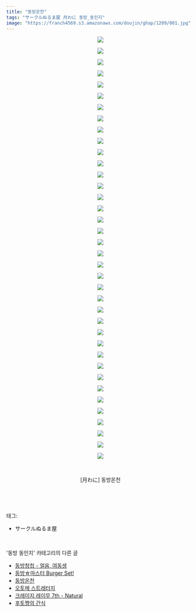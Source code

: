 ```yaml
---
title: "동방온천"
tags: "サークルぬるま屋 月わに 동방_동인지"
image: "https://franch4569.s3.amazonaws.com/doujin/ghap/1209/001.jpg"
---
```

<div class="article">
<p style="text-align: center; clear: none; float: none;"><img src="{{ site.imgserver2 }}/ghap/1209/001.jpg"/></p>
<p style="text-align: center; clear: none; float: none;"><img src="{{ site.imgserver2 }}/ghap/1209/002.jpg"/></p>
<p style="text-align: center; clear: none; float: none;"><img src="{{ site.imgserver2 }}/ghap/1209/003.jpg"/></p>
<p style="text-align: center; clear: none; float: none;"><img src="{{ site.imgserver2 }}/ghap/1209/004.jpg"/></p>
<p style="text-align: center; clear: none; float: none;"><img src="{{ site.imgserver2 }}/ghap/1209/005.jpg"/></p>
<p style="text-align: center; clear: none; float: none;"><img src="{{ site.imgserver2 }}/ghap/1209/006.jpg"/></p>
<p style="text-align: center; clear: none; float: none;"><img src="{{ site.imgserver2 }}/ghap/1209/007.jpg"/></p>
<p style="text-align: center; clear: none; float: none;"><img src="{{ site.imgserver2 }}/ghap/1209/008.jpg"/></p>
<p style="text-align: center; clear: none; float: none;"><img src="{{ site.imgserver2 }}/ghap/1209/009.jpg"/></p>
<p style="text-align: center; clear: none; float: none;"><img src="{{ site.imgserver2 }}/ghap/1209/010.jpg"/></p>
<p style="text-align: center; clear: none; float: none;"><img src="{{ site.imgserver2 }}/ghap/1209/011.jpg"/></p>
<p style="text-align: center; clear: none; float: none;"><img src="{{ site.imgserver2 }}/ghap/1209/012.jpg"/></p>
<p style="text-align: center; clear: none; float: none;"><img src="{{ site.imgserver2 }}/ghap/1209/013.jpg"/></p>
<p style="text-align: center; clear: none; float: none;"><img src="{{ site.imgserver2 }}/ghap/1209/014.jpg"/></p>
<p style="text-align: center; clear: none; float: none;"><img src="{{ site.imgserver2 }}/ghap/1209/015.jpg"/></p>
<p style="text-align: center; clear: none; float: none;"><img src="{{ site.imgserver2 }}/ghap/1209/016.jpg"/></p>
<p style="text-align: center; clear: none; float: none;"><img src="{{ site.imgserver2 }}/ghap/1209/017.jpg"/></p>
<p style="text-align: center; clear: none; float: none;"><img src="{{ site.imgserver2 }}/ghap/1209/018.jpg"/></p>
<p style="text-align: center; clear: none; float: none;"><img src="{{ site.imgserver2 }}/ghap/1209/019.jpg"/></p>
<p style="text-align: center; clear: none; float: none;"><img src="{{ site.imgserver2 }}/ghap/1209/020.jpg"/></p>
<p style="text-align: center; clear: none; float: none;"><img src="{{ site.imgserver2 }}/ghap/1209/021.jpg"/></p>
<p style="text-align: center; clear: none; float: none;"><img src="{{ site.imgserver2 }}/ghap/1209/022.jpg"/></p>
<p style="text-align: center; clear: none; float: none;"><img src="{{ site.imgserver2 }}/ghap/1209/023.jpg"/></p>
<p style="text-align: center; clear: none; float: none;"><img src="{{ site.imgserver2 }}/ghap/1209/024.jpg"/></p>
<p style="text-align: center; clear: none; float: none;"><img src="{{ site.imgserver2 }}/ghap/1209/025.jpg"/></p>
<p style="text-align: center; clear: none; float: none;"><img src="{{ site.imgserver2 }}/ghap/1209/026.jpg"/></p>
<p style="text-align: center; clear: none; float: none;"><img src="{{ site.imgserver2 }}/ghap/1209/027.jpg"/></p>
<p style="text-align: center; clear: none; float: none;"><img src="{{ site.imgserver2 }}/ghap/1209/028.jpg"/></p>
<p style="text-align: center; clear: none; float: none;"><img src="{{ site.imgserver2 }}/ghap/1209/029.jpg"/></p>
<p style="text-align: center; clear: none; float: none;"><img src="{{ site.imgserver2 }}/ghap/1209/030.jpg"/></p>
<p style="text-align: center; clear: none; float: none;"><img src="{{ site.imgserver2 }}/ghap/1209/031.jpg"/></p>
<p style="text-align: center; clear: none; float: none;"><img src="{{ site.imgserver2 }}/ghap/1209/032.jpg"/></p>
<p style="text-align: center; clear: none; float: none;"><img src="{{ site.imgserver2 }}/ghap/1209/033.jpg"/></p>
<p style="text-align: center; clear: none; float: none;"><img src="{{ site.imgserver2 }}/ghap/1209/034.jpg"/></p>
<p style="text-align: center; clear: none; float: none;"><img src="{{ site.imgserver2 }}/ghap/1209/035.jpg"/></p>
<p style="text-align: center; clear: none; float: none;"><img src="{{ site.imgserver2 }}/ghap/1209/036.jpg"/></p>
<p style="text-align: center; clear: none; float: none;"><img src="{{ site.imgserver2 }}/ghap/1209/037.jpg"/></p>
<p style="text-align: center; clear: none; float: none;"><img src="{{ site.imgserver2 }}/ghap/1209/038.jpg"/></p>
<p style="text-align: center; clear: none; float: none;"><br/></p>
<p style="text-align: center; clear: none; float: none;">[月わに] 동방온천</p>
<p><br/></p>
</div><br/>
<div class="tagTrail">
<p>태그: </p>
<ul>
<li>サークルぬるま屋</li>
</ul>
</div><br/>
<div class="another">
<p>'동방 동인지' 카테고리의 다른 글</p>
<ul>
<li><a href="/ghap_1211">동방청첩 - 얼음, 여동생</a></li>
<li><a href="/ghap_1210">동방☆마스터 Burger Set!</a></li>
<li><a href="/ghap_1209">동방온천</a></li>
<li><a href="/ghap_1208">오토메 스트레터지</a></li>
<li><a href="/ghap_1207">크레이지 레이무 7th - Natural</a></li>
<li><a href="/ghap_1206">후토쨩의 간식</a></li>
</ul>
</div><br/>
<div class="cb_module cb_fluid">
<div class="cb_wrt cb_profile">
</div><!-- commentList close -->
</div><br/>
